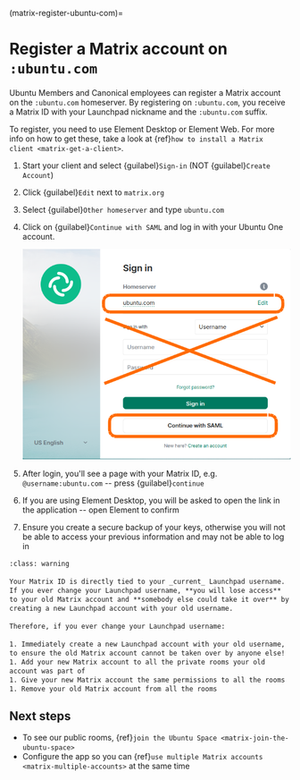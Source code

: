 (matrix-register-ubuntu-com)=
# Register a Matrix account on `:ubuntu.com`

Ubuntu Members and Canonical employees can register a Matrix account on the `:ubuntu.com` homeserver.
By registering on `:ubuntu.com`, you receive a Matrix ID with your Launchpad nickname and the `:ubuntu.com` suffix.

To register, you need to use Element Desktop or Element Web.
For more info on how to get these, take a look at {ref}`how to install a Matrix client <matrix-get-a-client>`.

1. Start your client and select {guilabel}`Sign-in` (NOT {guilabel}`Create Account`)

1. Click {guilabel}`Edit` next to `matrix.org`

1. Select {guilabel}`Other homeserver` and type `ubuntu.com`

1. Click on {guilabel}`Continue with SAML` and log in with your Ubuntu One account.

   ![Continue with SAML|703x550](continue-with-saml.png)
    
1. After login, you'll see a page with your Matrix ID, e.g. `@username:ubuntu.com` -- press {guilabel}`continue`

1. If you are using Element Desktop, you will be asked to open the link in the application -- open Element to confirm

1. Ensure you create a secure backup of your keys, otherwise you will not be able to access your previous information and may not be able to log in


```{admonition} Username changes
:class: warning

Your Matrix ID is directly tied to your _current_ Launchpad username.
If you ever change your Launchpad username, **you will lose access** to your old Matrix account and **somebody else could take it over** by creating a new Launchpad account with your old username.

Therefore, if you ever change your Launchpad username:

1. Immediately create a new Launchpad account with your old username, to ensure the old Matrix account cannot be taken over by anyone else!
1. Add your new Matrix account to all the private rooms your old account was part of
1. Give your new Matrix account the same permissions to all the rooms
1. Remove your old Matrix account from all the rooms
```


## Next steps

* To see our public rooms, {ref}`join the Ubuntu Space <matrix-join-the-ubuntu-space>`
* Configure the app so you can {ref}`use multiple Matrix accounts <matrix-multiple-accounts>` at the same time

